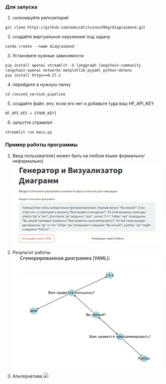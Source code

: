 ### Для запуска 

1) склонируйте репозиторий
```
git clone https://github.com/maksimlitvinov39kg/diagraimond.git
```
2) создайте виртуальное окружение под задачу
```
conda create --name diagraimond
```
3) Установите нужные зависимости

``` 
pip install openai streamlit -U langgraph langchain-community langchain-openai networkx matplotlib pyyaml python-dotenv
pip install httpx==0.27.2
```
4) перейдите в нужную папку
```
cd /second_version_pipeline
```
5) создайте файл .env, если его нет и добавьте туда ваш HF_API_KEY

``` 
HF_API_KEY = {YOUR_KEY}
```

6) запустте стримлит
```
streamlit run main.py
```

### Пример работы программы 

1) Ввод пользователя( может быть на любом языке формально/неформально)
![](./assets/cvp.png)

2) Результат работы
![](./assets/cvp1.png)
3) Альтернатива
![](./asstes/cvp2.png)


